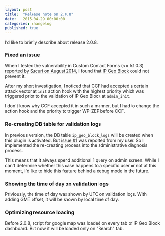 ```yaml
---
layout: post
title:  "Release note on 2.0.8"
date:   2015-04-29 00:00:00
categories: changelog
published: true
---
```


I’d like to briefly describe about release 2.0.8.

<!--more-->

### Fixed an issue ###

When I tested the vulnerability in Custom Contact Forms (<= 5.1.0.3) 
[reported by Sucuri on August 2014][vulnerability-CCF], I found that 
[IP Geo Block][IP-Geo-Block] could not prevent it.

After my short investigation, I noticed that CCF had accepted a certain attack 
vector at `init` action hook with the highest priority which was triggered 
prior to the validation of IP Geo Block at `admin_init`.

I don't know why CCF accepted it in such a manner, but I had to change the 
action hook and the priority to trigger WP-ZEP before CCF.

### Re-creating DB table for validation logs ###

In previous version, the DB table `ip_geo_block_logs` will be created when 
this plugin is activated. But [issue #1][issue1] was reported from my user.
So I implemented the re-creating process into the administrative diagnosis 
process.

This means that it always spend additional 1 query on admin screen. While I 
can't determine whether this case happens to a specific user or not at this 
moment, I'd like to hide this feature behind a debug mode in the future.

### Showing the time of day on validation logs ###

Priviously, the time of day was shown by UTC on validation logs. With adding 
GMT offset, it will be shown by local time of day.

### Optimizing resource loading ###

Before 2.0.8, script for google map was loaded on every tab of IP Geo Block 
dashboard. But now it will be loaded only on "Search" tab.

[IP-Geo-Block]: https://wordpress.org/plugins/ip-geo-block/ "WordPress › IP Geo Block « WordPress Plugins"
[vulnerability-CCF]: https://blog.sucuri.net/2014/08/database-takeover-in-custom-contact-forms.html "Critical Vulnerability Disclosed on WordPress Custom Contact Forms Plugin | Sucuri Blog"
[issue1]: https://github.com/tokkonopapa/WordPress-IP-Geo-Block/issues/1 "IP Geo Block not providing logs #1"
